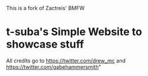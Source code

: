 <!DOCTYPE html>
<html>
    <head>
        <meta charset="UTF-8"/>
        <link rel ="stylesheet" href="BMFW.css">
        <titre>This is a fork of Zactreis' BMFW</titre>
    </head>
    <body>
        <h1>t-suba's Simple Website to showcase stuff</h1>

All credits go to https://twitter.com/drew_mc and https://twitter.com/gabehammersmith"

</html>
